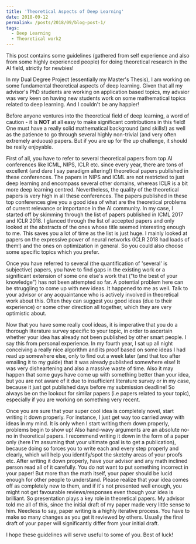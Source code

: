 ```yaml
---
title: 'Theoretical Aspects of Deep Learning'
date: 2018-09-12
permalink: /posts/2018/09/blog-post-1/
tags:
  - Deep Learning
  - Theoretical work2
---
```


This post contains some guidelines (gathered from self experience and also from some highly experienced people) for doing theoretical research in the AI field, strictly for newbies!

In my Dual Degree Project (essentially my Master's Thesis), I am working on some fundamental theoretical aspects of deep learning. Given that all my advisor's PhD students are working on application based topics, my advsior was very keen on having new students work on some mathematical topics related to deep learning. And I couldn't be any happier! 

Before anyone ventures into the theoretical field of deep learning, a word of caution - it is **NOT** at all easy to make significant contributions in this field! One must have a really solid mathematical background (and skills!) as well as the patience to go through several highly non-trivial (and very often extremely arduous) papers. But if you are up for the up challenge, it should be really enjoyable.

First of all, you have to refer to several theoretical papers from top AI conferences like ICML, NIPS, ICLR etc. since every year, there are tons of excellent (and dare I say paradigm altering!) theoretical papers published in these conferences. The papers in NIPS and ICML are not restricted to just deep learning and encompass several other domains, whereas ICLR is a bit more deep learning centred. Nevertheless, the quality of the theoretical papers is very high in all these conferences. The papers published in these top conferences give you a good idea of what are the theoretical problems of current relevance or importance in the AI community. In my case, I started off by skimming through the list of papers published in ICML 2017 and ICLR 2018. I glanced through the list of accepted papers and only looked at the abstracts of the ones whose title seemed interesting enough to me. This saves you a lot of time as the list is just huge. I mainly looked at papers on the expressive power of neural networks (ICLR 2018 had loads of them!) and the ones on optimization in general. So you could also choose some specific topics which you prefer. 

Once you have referred to several (the quantification of 'several' is subjective) papers, you have to find gaps in the existing work or a significant extension of some one else's work that ("to the best of your knowledge") has not been attempted so far. A potential problem here can be struggling to come up with new ideas. It happened to me as well. Talk to your advisor or any acquaintance who is actively involved in theoretical work about this. Often they can suggest you good ideas (due to their experience) or some other direction all together, which they are very optimistic about.

Now that you have some really cool ideas, it is imperative that you do a thorough literature survey specific to your topic, in order to ascertain whether your idea has already not been published by other smart people. I say this from personal experience. In my fourth year, I sat up all night conceiving a really nice algorithm and its proof based on some ideas I had read up somewhere else, only to find out a week later (and that too after emailing it to my guide) that it was already published somewhere else! It was very disheartening and also a massive waste of time. Also it may happen that some guys have come up with something better than your idea, but you are not aware of it due to insufficient literature survey or in my case, because it just got published days before my submission deadline! So always be on the lookout for similar papers (i.e papers related to your topic), especially if you are working on something very recent.

Once you are sure that your super cool idea is completely novel, start writing it down properly. For instance, I just get way too carried away with ideas in my mind. It is only when I start writing them down properly, problems begin to show up! Also hand-wavy arguments are an absolute no-no in theoretical papers. I recommend writing it down in the form of a paper only (here I'm assuming that your ultimate goal is to get a publication), because doing so forces you to write each and every step properly and clearly, which will help you identify/spot the sketchy areas of your proofs etc. After writing it down properly, have your advisor and any math inclined person read all of it carefully. You do not want to put something incorrect in your paper! But more than the math itself, your paper should be lucid enough for other people to understand. Please realize that your idea comes off as completely new to them, and if it's not presented well enough, you might not get favourable reviews/responses even though your idea is brilliant. So presentation plays a key role in theoretical papers. My advisor told me all of this, since the initial draft of my paper made very little sense to him. Needless to say, paper writing is a highly iterative process. You have to make so many changes as you get it reviewed by others. Usually the final draft of your paper will significantly differ from your initial draft.

I hope these guidelines will serve useful to some of you. Best of luck!

